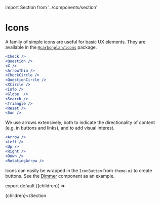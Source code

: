 import Section from '../components/section'

# Icons

A family of simple icons are useful for basic UX elements. They are available in the [`@carbonplan/icons`](https://github.com/carbonplan/icons) package.

```jsx live=True
<Check />
<Question />
<X />
<ArrowThin />
<CheckCircle />
<QuestionCircle />
<XCircle />
<Info />
<Globe  />
<Search />
<Triangle />
<Reset />
<Sun />
```

We use arrows extensively, both to indicate the directionality of content (e.g. in buttons and links), and to add visual interest.

```jsx live=True
<Arrow />
<Left />
<Up />
<Right />
<Down />
<RotatingArrow />
```

Icons can easily be wrapped in the `IconButton` from `theme-ui` to create buttons. See the [Dimmer](/dimmer) component as an example.

export default ({children}) => <Section name='icons'>{children}</Section

>
